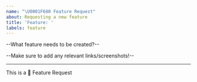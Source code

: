 ```yaml
---
name: "\U0001F680 Feature Request"
about: Requesting a new feature
title: 'Feature: '
labels: feature
---
```


--What feature needs to be created?--

--Make sure to add any relevant links/screenshots!--

---

This is a :rocket: Feature Request
